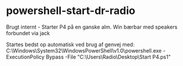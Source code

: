 # powershell-start-dr-radio
Brugt internt - Starter P4 på en ganske alm. Win bærbar med speakers forbundet via jack


Startes bedst op automatisk ved brug af genvej med:
C:\Windows\System32\WindowsPowerShell\v1.0\powershell.exe -ExecutionPolicy Bypass -File "C:\Users\Radio\Desktop\Start P4.ps1"
